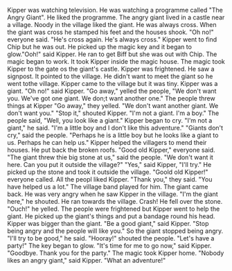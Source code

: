 Kipper was watching television.
He was watching a programme called "The Angry Giant".
He liked the programme.
The angry giant lived in a castle near a village.
Noody in the village liked the giant.
He was always cross.
When the giant was cross he stamped his feet and the houses shook.
"Oh no!" everyone said.
"He's cross again. He's always cross."
Kipper went to find Chip but he was out.
He picked up the magic key and it began to glow.\"Ooh!" said Kipper.
He ran to get Biff but she was out with Chip.
The magic began to work.
It took Kipper inside the magic house.
The magic took Kipper to the gate os the giant's castle.
Kipper was frightened.
He saw a signpost.
It pointed to the village.
He didn't want to meet the giant so he went tothe village.
Kipper came to the village but it was tiny.
Kipper was a giant.
"Oh no!" said Kipper.
"Go away," yelled the people,
"We don't want you.
We've got one giant.
We don;t want another one."
The people threw things at Kipper
"Go away," they yelled.
"We don't want another giant.
We don't want you."
"Stop it," shouted Kipper.
"I'm not a giant.
I'm a boy."
The people said, "Well, you look like a giant."
Kipper began to cry.
"I'm not a giant," he said.
"I'm a little boy and I don't like this adventure."
"Giants don't cry," said the people.
"Perhaps he is a little boy but he looks like a giant to us.
Perhaps he can help us."
Kipper helped the villagers to mend their houses.
He put back the broken roofs.
"Good old Kipper," everyone said.
"The giant threw thie big stone at us," said the people.
"We don't want it here.
Can you put it outside the village?"
"Yes," said Kipper, "I'll try."
He picked up the stone and took it outside the village.
"Goold old Kipper!" everyone called.
All the peopl liked Kipper.
"Thank you," they said.
"You have helped us a lot."
The village band played for him.
The giant came back.
He was very angry when he saw Kipper in the village.
"I'm the giant here," he shouted.
He ran towards the village.
Crash!
He fell over the stone.
"Ouch!" he yelled.
The people were frightened but Kipper went to help the giant.
He picked up the giant's things and put a bandage round his head.
Kipper was bigger than the giant.
"Be a good giant," said Kipper.
"Stop being angry and the people will like you."
So the giant stopped being angry.
"I'll try to be good," he said.
"Hooray!" shouted the people.
"Let's have a party!"
The key began to glow.
"It's time for me to go now," said Kipper.
"Goodbye.
Thank you for the party."
The magic took Kipper home.
"Nobody likes an angry giant," said Kipper.
"What an adventure!"
